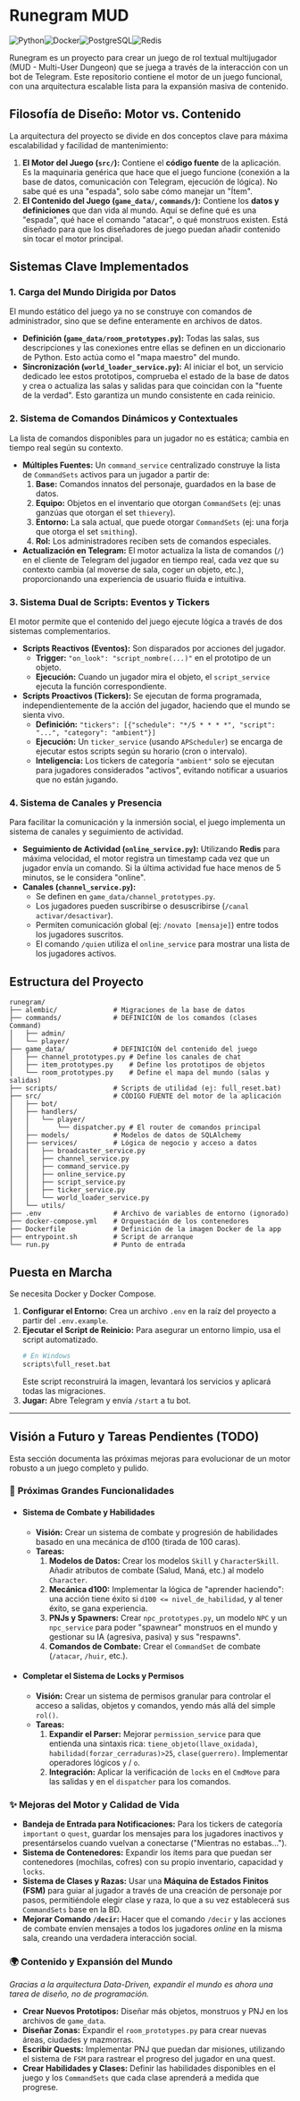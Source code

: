 # Runegram MUD

![Python](https://img.shields.io/badge/python-3.11-blue.svg)![Docker](https://img.shields.io/badge/docker-%230db7ed.svg?style=for-the-badge&logo=docker&logoColor=white)![PostgreSQL](https://img.shields.io/badge/postgresql-%23316192.svg?style=for-the-badge&logo=postgresql&logoColor=white)![Redis](https://img.shields.io/badge/redis-%23DD0031.svg?style=for-the-badge&logo=redis&logoColor=white)

Runegram es un proyecto para crear un juego de rol textual multijugador (MUD - Multi-User Dungeon) que se juega a través de la interacción con un bot de Telegram. Este repositorio contiene el motor de un juego funcional, con una arquitectura escalable lista para la expansión masiva de contenido.

## Filosofía de Diseño: Motor vs. Contenido

La arquitectura del proyecto se divide en dos conceptos clave para máxima escalabilidad y facilidad de mantenimiento:

1.  **El Motor del Juego (`src/`):** Contiene el **código fuente** de la aplicación. Es la maquinaria genérica que hace que el juego funcione (conexión a la base de datos, comunicación con Telegram, ejecución de lógica). No sabe qué es una "espada", solo sabe cómo manejar un "Ítem".
2.  **El Contenido del Juego (`game_data/`, `commands/`):** Contiene los **datos y definiciones** que dan vida al mundo. Aquí se define qué es una "espada", qué hace el comando "atacar", o qué monstruos existen. Está diseñado para que los diseñadores de juego puedan añadir contenido sin tocar el motor principal.

## Sistemas Clave Implementados

### 1. Carga del Mundo Dirigida por Datos
El mundo estático del juego ya no se construye con comandos de administrador, sino que se define enteramente en archivos de datos.

*   **Definición (`game_data/room_prototypes.py`):** Todas las salas, sus descripciones y las conexiones entre ellas se definen en un diccionario de Python. Esto actúa como el "mapa maestro" del mundo.
*   **Sincronización (`world_loader_service.py`):** Al iniciar el bot, un servicio dedicado lee estos prototipos, comprueba el estado de la base de datos y crea o actualiza las salas y salidas para que coincidan con la "fuente de la verdad". Esto garantiza un mundo consistente en cada reinicio.

### 2. Sistema de Comandos Dinámicos y Contextuales
La lista de comandos disponibles para un jugador no es estática; cambia en tiempo real según su contexto.

*   **Múltiples Fuentes:** Un `command_service` centralizado construye la lista de `CommandSets` activos para un jugador a partir de:
    1.  **Base:** Comandos innatos del personaje, guardados en la base de datos.
    2.  **Equipo:** Objetos en el inventario que otorgan `CommandSets` (ej: unas ganzúas que otorgan el set `thievery`).
    3.  **Entorno:** La sala actual, que puede otorgar `CommandSets` (ej: una forja que otorga el set `smithing`).
    4.  **Rol:** Los administradores reciben sets de comandos especiales.
*   **Actualización en Telegram:** El motor actualiza la lista de comandos (`/`) en el cliente de Telegram del jugador en tiempo real, cada vez que su contexto cambia (al moverse de sala, coger un objeto, etc.), proporcionando una experiencia de usuario fluida e intuitiva.

### 3. Sistema Dual de Scripts: Eventos y Tickers
El motor permite que el contenido del juego ejecute lógica a través de dos sistemas complementarios.

*   **Scripts Reactivos (Eventos):** Son disparados por acciones del jugador.
    *   **Trigger:** `"on_look": "script_nombre(...)"` en el prototipo de un objeto.
    *   **Ejecución:** Cuando un jugador mira el objeto, el `script_service` ejecuta la función correspondiente.
*   **Scripts Proactivos (Tickers):** Se ejecutan de forma programada, independientemente de la acción del jugador, haciendo que el mundo se sienta vivo.
    *   **Definición:** `"tickers": [{"schedule": "*/5 * * * *", "script": "...", "category": "ambient"}]`
    *   **Ejecución:** Un `ticker_service` (usando `APScheduler`) se encarga de ejecutar estos scripts según su horario (cron o intervalo).
    *   **Inteligencia:** Los tickers de categoría `"ambient"` solo se ejecutan para jugadores considerados "activos", evitando notificar a usuarios que no están jugando.

### 4. Sistema de Canales y Presencia
Para facilitar la comunicación y la inmersión social, el juego implementa un sistema de canales y seguimiento de actividad.

*   **Seguimiento de Actividad (`online_service.py`):** Utilizando **Redis** para máxima velocidad, el motor registra un timestamp cada vez que un jugador envía un comando. Si la última actividad fue hace menos de 5 minutos, se le considera "online".
*   **Canales (`channel_service.py`):**
    *   Se definen en `game_data/channel_prototypes.py`.
    *   Los jugadores pueden suscribirse o desuscribirse (`/canal activar/desactivar`).
    *   Permiten comunicación global (ej: `/novato [mensaje]`) entre todos los jugadores suscritos.
    *   El comando `/quien` utiliza el `online_service` para mostrar una lista de los jugadores activos.

## Estructura del Proyecto

```
runegram/
├── alembic/              # Migraciones de la base de datos
├── commands/             # DEFINICIÓN de los comandos (clases Command)
│   ├── admin/
│   └── player/
├── game_data/            # DEFINICIÓN del contenido del juego
│   ├── channel_prototypes.py # Define los canales de chat
│   ├── item_prototypes.py    # Define los prototipos de objetos
│   └── room_prototypes.py    # Define el mapa del mundo (salas y salidas)
├── scripts/              # Scripts de utilidad (ej: full_reset.bat)
├── src/                  # CÓDIGO FUENTE del motor de la aplicación
│   ├── bot/
│   ├── handlers/
│   │   └── player/
│   │       └── dispatcher.py # El router de comandos principal
│   ├── models/           # Modelos de datos de SQLAlchemy
│   ├── services/         # Lógica de negocio y acceso a datos
│   │   ├── broadcaster_service.py
│   │   ├── channel_service.py
│   │   ├── command_service.py
│   │   ├── online_service.py
│   │   ├── script_service.py
│   │   ├── ticker_service.py
│   │   └── world_loader_service.py
│   └── utils/
├── .env                  # Archivo de variables de entorno (ignorado)
├── docker-compose.yml    # Orquestación de los contenedores
├── Dockerfile            # Definición de la imagen Docker de la app
├── entrypoint.sh         # Script de arranque
└── run.py                # Punto de entrada
```

## Puesta en Marcha

Se necesita Docker y Docker Compose.

1.  **Configurar el Entorno:** Crea un archivo `.env` en la raíz del proyecto a partir del `.env.example`.
2.  **Ejecutar el Script de Reinicio:** Para asegurar un entorno limpio, usa el script automatizado.
    ```bash
    # En Windows
    scripts\full_reset.bat
    ```
    Este script reconstruirá la imagen, levantará los servicios y aplicará todas las migraciones.
3.  **Jugar:** Abre Telegram y envía `/start` a tu bot.

---

## Visión a Futuro y Tareas Pendientes (TODO)

Esta sección documenta las próximas mejoras para evolucionar de un motor robusto a un juego completo y pulido.

### 🚀 **Próximas Grandes Funcionalidades**

*   #### **Sistema de Combate y Habilidades**
    *   **Visión:** Crear un sistema de combate y progresión de habilidades basado en una mecánica de d100 (tirada de 100 caras).
    *   **Tareas:**
        1.  **Modelos de Datos:** Crear los modelos `Skill` y `CharacterSkill`. Añadir atributos de combate (Salud, Maná, etc.) al modelo `Character`.
        2.  **Mecánica d100:** Implementar la lógica de "aprender haciendo": una acción tiene éxito si `d100 <= nivel_de_habilidad`, y al tener éxito, se gana experiencia.
        3.  **PNJs y Spawners:** Crear `npc_prototypes.py`, un modelo `NPC` y un `npc_service` para poder "spawnear" monstruos en el mundo y gestionar su IA (agresiva, pasiva) y sus "respawns".
        4.  **Comandos de Combate:** Crear el `CommandSet` de combate (`/atacar`, `/huir`, etc.).

*   #### **Completar el Sistema de Locks y Permisos**
    *   **Visión:** Crear un sistema de permisos granular para controlar el acceso a salidas, objetos y comandos, yendo más allá del simple `rol()`.
    *   **Tareas:**
        1.  **Expandir el Parser:** Mejorar `permission_service` para que entienda una sintaxis rica: `tiene_objeto(llave_oxidada)`, `habilidad(forzar_cerraduras)>25`, `clase(guerrero)`. Implementar operadores lógicos `y` / `o`.
        2.  **Integración:** Aplicar la verificación de `locks` en el `CmdMove` para las salidas y en el `dispatcher` para los comandos.

### ✨ **Mejoras del Motor y Calidad de Vida**

*   **Bandeja de Entrada para Notificaciones:** Para los tickers de categoría `important` o `quest`, guardar los mensajes para los jugadores inactivos y presentárselos cuando vuelvan a conectarse ("Mientras no estabas...").
*   **Sistema de Contenedores:** Expandir los ítems para que puedan ser contenedores (mochilas, cofres) con su propio inventario, capacidad y `locks`.
*   **Sistema de Clases y Razas:** Usar una **Máquina de Estados Finitos (FSM)** para guiar al jugador a través de una creación de personaje por pasos, permitiéndole elegir clase y raza, lo que a su vez establecerá sus `CommandSets` base en la BD.
*   **Mejorar Comando `/decir`:** Hacer que el comando `/decir` y las acciones de combate envíen mensajes a todos los jugadores *online* en la misma sala, creando una verdadera interacción social.

### 🌍 **Contenido y Expansión del Mundo**

*Gracias a la arquitectura Data-Driven, expandir el mundo es ahora una tarea de diseño, no de programación.*
*   **Crear Nuevos Prototipos:** Diseñar más objetos, monstruos y PNJ en los archivos de `game_data`.
*   **Diseñar Zonas:** Expandir el `room_prototypes.py` para crear nuevas áreas, ciudades y mazmorras.
*   **Escribir Quests:** Implementar PNJ que puedan dar misiones, utilizando el sistema de `FSM` para rastrear el progreso del jugador en una quest.
*   **Crear Habilidades y Clases:** Definir las habilidades disponibles en el juego y los `CommandSets` que cada clase aprenderá a medida que progrese.